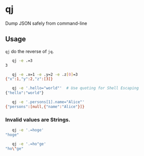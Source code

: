 # qj

Dump JSON safely from command-line

## Usage

`qj` do the reverse of `jq`.

```bash
   qj -e .=3
3

   qj -e .x=1 -e .y=2 -e .z[0]=3
{"x":1,"y":2,"z":[3]}

   qj -e '.hello="world"'  # Use quoting for Shell Escaping
{"hello":"world"}

   qj -e '.persons[1].name="Alice"'
{"persons":[null,{"name":"Alice"}]}
```

### Invalid values are Strings.

```bash
   qj -e '.=hoge'
"hoge"

   qj -e '.=ho"ge'
"ho\"ge"
```
